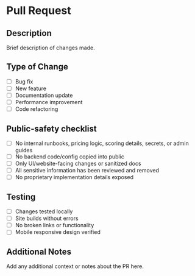 # Pull Request

## Description

Brief description of changes made.

## Type of Change

- [ ] Bug fix
- [ ] New feature
- [ ] Documentation update
- [ ] Performance improvement
- [ ] Code refactoring

## Public-safety checklist

- [ ] No internal runbooks, pricing logic, scoring details, secrets, or admin guides
- [ ] No backend code/config copied into public
- [ ] Only UI/website-facing changes or sanitized docs
- [ ] All sensitive information has been reviewed and removed
- [ ] No proprietary implementation details exposed

## Testing

- [ ] Changes tested locally
- [ ] Site builds without errors
- [ ] No broken links or functionality
- [ ] Mobile responsive design verified

## Additional Notes

Add any additional context or notes about the PR here.
